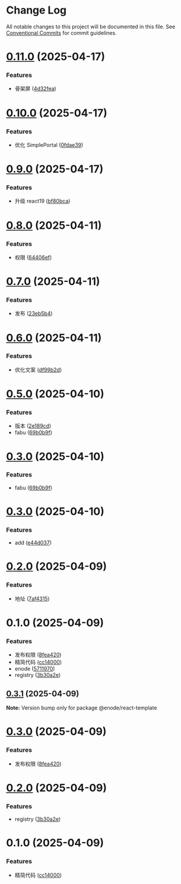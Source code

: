 # Change Log

All notable changes to this project will be documented in this file.
See [Conventional Commits](https://conventionalcommits.org) for commit guidelines.

# [0.11.0](https://github.com/Yicoding/create-project/compare/@enode/react-template@0.10.0...@enode/react-template@0.11.0) (2025-04-17)

### Features

- 骨架屏 ([4d32fea](https://github.com/Yicoding/create-project/commit/4d32fea2a6d2bb67f2d800a8b27992294fd432ad))

# [0.10.0](https://github.com/Yicoding/create-project/compare/@enode/react-template@0.9.0...@enode/react-template@0.10.0) (2025-04-17)

### Features

- 优化 SimplePortal ([0fdae39](https://github.com/Yicoding/create-project/commit/0fdae39d56b06f8489084ef188b14f8c021d2150))

# [0.9.0](https://github.com/Yicoding/create-project/compare/@enode/react-template@0.8.0...@enode/react-template@0.9.0) (2025-04-17)

### Features

- 升级 react19 ([bf80bca](https://github.com/Yicoding/create-project/commit/bf80bcaf7bf02cddc085cf1fa7e47a7971c75b39))

# [0.8.0](https://github.com/Yicoding/create-project/compare/@enode/react-template@0.7.0...@enode/react-template@0.8.0) (2025-04-11)

### Features

- 权限 ([64406ef](https://github.com/Yicoding/create-project/commit/64406ef84ccce18b5fa020f775d65bb5714de8d7))

# [0.7.0](https://github.com/Yicoding/create-project/compare/@enode/react-template@0.6.0...@enode/react-template@0.7.0) (2025-04-11)

### Features

- 发布 ([23eb5b4](https://github.com/Yicoding/create-project/commit/23eb5b4341c0dcb65d1fc531367d92fa1f12aa12))

# [0.6.0](https://github.com/Yicoding/create-project/compare/@enode/react-template@0.5.0...@enode/react-template@0.6.0) (2025-04-11)

### Features

- 优化文案 ([df99b2d](https://github.com/Yicoding/create-project/commit/df99b2deb251b7f7fc160d3c7f2f377c79979cd3))

# [0.5.0](https://github.com/Yicoding/create-project/compare/@enode/react-template@0.3.0...@enode/react-template@0.5.0) (2025-04-10)

### Features

- 版本 ([2e189cd](https://github.com/Yicoding/create-project/commit/2e189cd53d68a27d73ee44d862009b715bb96f44))
- fabu ([69b0b9f](https://github.com/Yicoding/create-project/commit/69b0b9f9c4d893785a3e7fe2f134167125cb6e7c))

# [0.3.0](https://github.com/Yicoding/create-project/compare/@enode/react-template@0.3.0...@enode/react-template@0.3.0) (2025-04-10)

### Features

- fabu ([69b0b9f](https://github.com/Yicoding/create-project/commit/69b0b9f9c4d893785a3e7fe2f134167125cb6e7c))

# [0.3.0](https://github.com/Yicoding/create-project/compare/@enode/react-template@0.2.0...@enode/react-template@0.3.0) (2025-04-10)

### Features

- add ([e44d037](https://github.com/Yicoding/create-project/commit/e44d0374d5d66a6820b0545a8b45f881ef713994))

# [0.2.0](https://github.com/Yicoding/create-project/compare/@enode/react-template@0.1.0...@enode/react-template@0.2.0) (2025-04-09)

### Features

- 地址 ([7af4315](https://github.com/Yicoding/create-project/commit/7af4315696942afd588adc01ba96e81e7ceb92ec))

# 0.1.0 (2025-04-09)

### Features

- 发布权限 ([8fea420](https://gitlab.xxx.com/react-library/cli/create-project/commit/8fea420d78b3ca29cd364d352e3a584e32f91f04))
- 精简代码 ([cc14000](https://gitlab.xxx.com/react-library/cli/create-project/commit/cc14000e1d125c8a0ea43fff592984f5e0abca9e))
- enode ([5711970](https://gitlab.xxx.com/react-library/cli/create-project/commit/571197099f46d0902c78aef48103d3776426e1ff))
- registry ([3b30a2e](https://gitlab.xxx.com/react-library/cli/create-project/commit/3b30a2ec43bb367f623c3fe703a67fec2c9d319a))

## [0.3.1](https://gitlab.xxx.com/react-library/cli/create-project/compare/@enode/react-template@0.3.0...@enode/react-template@0.3.1) (2025-04-09)

**Note:** Version bump only for package @enode/react-template

# [0.3.0](https://gitlab.xxx.com/react-library/cli/create-project/compare/@enode/react-template@0.2.0...@enode/react-template@0.3.0) (2025-04-09)

### Features

- 发布权限 ([8fea420](https://gitlab.xxx.com/react-library/cli/create-project/commit/8fea420d78b3ca29cd364d352e3a584e32f91f04))

# [0.2.0](https://gitlab.xxx.com/react-library/cli/create-project/compare/@enode/react-template@0.1.0...@enode/react-template@0.2.0) (2025-04-09)

### Features

- registry ([3b30a2e](https://gitlab.xxx.com/react-library/cli/create-project/commit/3b30a2ec43bb367f623c3fe703a67fec2c9d319a))

# 0.1.0 (2025-04-09)

### Features

- 精简代码 ([cc14000](https://gitlab.xxx.com/react-library/cli/create-project/commit/cc14000e1d125c8a0ea43fff592984f5e0abca9e))
